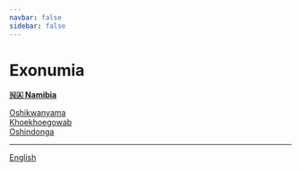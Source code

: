 ```yaml
---
navbar: false
sidebar: false
---
```


# Exonumia

**[🇳🇦 Namibia](/nam/)**

[Oshikwanyama](/nam/kj/)  
[Khoekhoegowab](/nam/naq/)  
[Oshindonga](/nam/ng/)

---

[English](/int/en/)